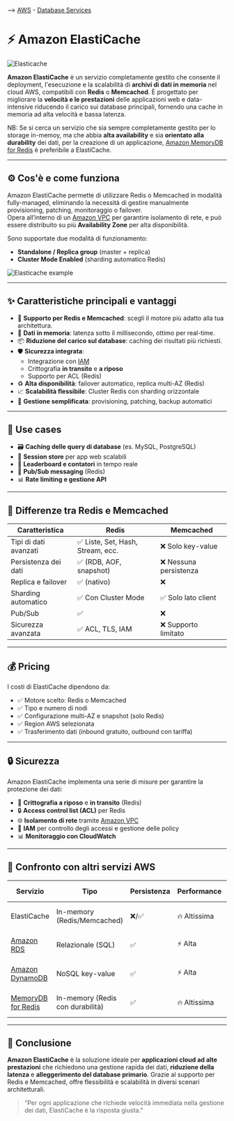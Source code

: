 --> [AWS](AWS.md)  -  [Database Services](AWS-Databases.md)
# ⚡ Amazon ElastiCache

![Elasticache](elasticache.png)

**Amazon ElastiCache** è un servizio completamente gestito che consente il deployment, l'esecuzione e la scalabilità di **archivi di dati in memoria** nel cloud AWS, compatibili con **Redis** o **Memcached**. 
È progettato per migliorare la **velocità e le prestazioni** delle applicazioni web e data-intensive riducendo il carico sui database principali, fornendo una cache in memoria ad alta velocità e bassa latenza.

NB: Se si cerca un servizio che sia sempre completamente gestito per lo storage in-memoy, ma che abbia **alta availability** e sia **orientato alla durability** dei dati, per la creazione di un applicazione, [Amazon MemoryDB for Redis](Amazon-MemoryDB-for-Redis.md) è preferibile a ElastiCache.

---

## ⚙️ Cos'è e come funziona

Amazon ElastiCache permette di utilizzare Redis o Memcached in modalità fully-managed, eliminando la necessità di gestire manualmente provisioning, patching, monitoraggio o failover.  
Opera all’interno di un [Amazon VPC](Amazon-VPC.md) per garantire isolamento di rete, e può essere distribuito su più **Availability Zone** per alta disponibilità.

Sono supportate due modalità di funzionamento:

- **Standalone / Replica group** (master + replica)
- **Cluster Mode Enabled** (sharding automatico Redis)

![Elasticache example](elasticache-example.png)

---

## ✨ Caratteristiche principali e vantaggi

- 🔄 **Supporto per Redis e Memcached**: scegli il motore più adatto alla tua architettura.
- 🧠 **Dati in memoria**: latenza sotto il millisecondo, ottimo per real-time.
- 📦 **Riduzione del carico sul database**: caching dei risultati più richiesti.
- 🛡️ **Sicurezza integrata**:
  - Integrazione con [IAM](AWS-IAM.md)
  - Crittografia **in transito** e **a riposo**
  - Supporto per ACL (Redis)
- ♻️ **Alta disponibilità**: failover automatico, replica multi-AZ (Redis)
- 📈 **Scalabilità flessibile**: Cluster Redis con sharding orizzontale
- 🔧 **Gestione semplificata**: provisioning, patching, backup automatici

---

## 💼 Use cases

- 🗃️ **Caching delle query di database** (es. MySQL, PostgreSQL)
- 🧾 **Session store** per app web scalabili
- 🧮 **Leaderboard e contatori** in tempo reale
- 📢 **Pub/Sub messaging** (Redis)
- 📊 **Rate limiting e gestione API**

---

## 🧠 Differenze tra Redis e Memcached

| Caratteristica         | Redis                                | Memcached                             |
|------------------------|--------------------------------------|----------------------------------------|
| Tipi di dati avanzati  | ✅ Liste, Set, Hash, Stream, ecc.    | ❌ Solo key-value                      |
| Persistenza dei dati   | ✅ (RDB, AOF, snapshot)               | ❌ Nessuna persistenza                 |
| Replica e failover     | ✅ (nativo)                           | ❌                                     |
| Sharding automatico    | ✅ Con Cluster Mode                   | ✅ Solo lato client                    |
| Pub/Sub                | ✅                                    | ❌                                     |
| Sicurezza avanzata     | ✅ ACL, TLS, IAM                      | ❌ Supporto limitato                   |

---

## 💰 Pricing

I costi di ElastiCache dipendono da:

- ✅ Motore scelto: Redis o Memcached
- ✅ Tipo e numero di nodi
- ✅ Configurazione multi-AZ e snapshot (solo Redis)
- ✅ Region AWS selezionata
- ✅ Trasferimento dati (inbound gratuito, outbound con tariffa)

---

## 🔒 Sicurezza

Amazon ElastiCache implementa una serie di misure per garantire la protezione dei dati:

- 🔐 **Crittografia a riposo** e **in transito** (Redis)
- 🔒 **Access control list (ACL)** per Redis
- 🌐 **Isolamento di rete** tramite [Amazon VPC](Amazon-VPC.md)
- 📜 **IAM** per controllo degli accessi e gestione delle policy
- 📊 **Monitoraggio con CloudWatch**

---

## 🔁 Confronto con altri servizi AWS

| Servizio           | Tipo                          | Persistenza | Performance   | Use case principali                          |
|--------------------|-------------------------------|-------------|---------------|----------------------------------------------|
| ElastiCache        | In-memory (Redis/Memcached)   | ❌/✅        | 🔥 Altissima   | Caching, sessioni, real-time                 |
| [Amazon RDS](Amazon-RDS.md)         | Relazionale (SQL)             | ✅           | ⚡ Alta        | DB web/app, transazioni                      |
| [Amazon DynamoDB](Amazon-DynamoDB.md)    | NoSQL key-value               | ✅           | ⚡ Alta        | IoT, mobile, low-latency access              |
| [MemoryDB for Redis](Amazon-MemoryDB-for-Redis.md) | In-memory (Redis con durabilità) | ✅        | 🔥 Altissima   | Applicazioni distribuite, microservizi       |

---

## 📌 Conclusione

**Amazon ElastiCache** è la soluzione ideale per **applicazioni cloud ad alte prestazioni** che richiedono una gestione rapida dei dati, **riduzione della latenza** e **alleggerimento del database primario**. Grazie al supporto per Redis e Memcached, offre flessibilità e scalabilità in diversi scenari architetturali.

> “Per ogni applicazione che richiede velocità immediata nella gestione dei dati, ElastiCache è la risposta giusta.”
